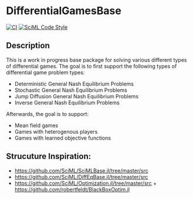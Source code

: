 # DifferentialGamesBase

<!--
[![Build Status](https://github.com/BennetOutland/DifferentialGamesBase.jl/actions/workflows/CI.yml/badge.svg?branch=main)](https://github.com/BennetOutland/DifferentialGamesBase.jl/actions/workflows/CI.yml?query=branch%3Amain)
-->

[![CI](https://github.com/JuliaDifferentialGames/DifferentialGamesBase/actions/workflows/CI.yml/badge.svg?branch=main)](https://github.com/JuliaDifferentialGames/DifferentialGamesBase/actions/workflows/CI.yml)
[![SciML Code Style](https://img.shields.io/static/v1?label=code%20style&message=SciML&color=9558b2&labelColor=389826)](https://github.com/SciML/SciMLStyle)

## Description

This is a work in progress base package for solving various different types of differential games. The goal is to first support the following types of differential game problem types:

- Deterministic General Nash Equilibrium Problems
- Stochastic General Nash Equilibrium Problems
- Jump Diffusion General Nash Equilibrium Problems
- Inverse General Nash Equilibrium Problems

Afterwards, the goal is to support:

- Mean field games
- Games with heterogenous players
- Games with learned objective functions


## Strucuture Inspiration:

- https://github.com/SciML/SciMLBase.jl/tree/master/src
- https://github.com/SciML/DiffEqBase.jl/tree/master/src
- https://github.com/SciML/Optimization.jl/tree/master/src  + https://github.com/robertfeldt/BlackBoxOptim.jl
